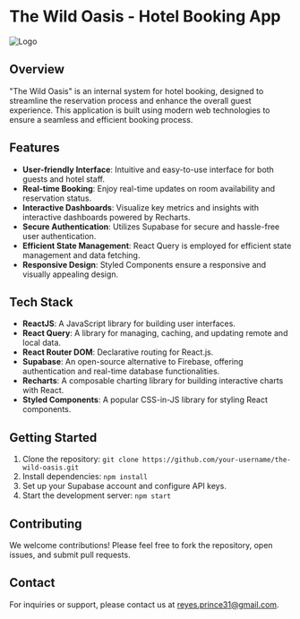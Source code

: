 # The Wild Oasis - Hotel Booking App

![Logo](link_to_your_logo.png)

## Overview

"The Wild Oasis" is an internal system for hotel booking, designed to streamline the reservation process and enhance the overall guest experience. This application is built using modern web technologies to ensure a seamless and efficient booking process.

## Features

- **User-friendly Interface**: Intuitive and easy-to-use interface for both guests and hotel staff.
- **Real-time Booking**: Enjoy real-time updates on room availability and reservation status.
- **Interactive Dashboards**: Visualize key metrics and insights with interactive dashboards powered by Recharts.
- **Secure Authentication**: Utilizes Supabase for secure and hassle-free user authentication.
- **Efficient State Management**: React Query is employed for efficient state management and data fetching.
- **Responsive Design**: Styled Components ensure a responsive and visually appealing design.

## Tech Stack

- **ReactJS**: A JavaScript library for building user interfaces.
- **React Query**: A library for managing, caching, and updating remote and local data.
- **React Router DOM**: Declarative routing for React.js.
- **Supabase**: An open-source alternative to Firebase, offering authentication and real-time database functionalities.
- **Recharts**: A composable charting library for building interactive charts with React.
- **Styled Components**: A popular CSS-in-JS library for styling React components.

## Getting Started

1. Clone the repository: `git clone https://github.com/your-username/the-wild-oasis.git`
2. Install dependencies: `npm install`
3. Set up your Supabase account and configure API keys.
4. Start the development server: `npm start`

## Contributing

We welcome contributions! Please feel free to fork the repository, open issues, and submit pull requests.

## Contact

For inquiries or support, please contact us at [reyes.prince31@gmail.com](mailto:reyes.prince31@gmail.com).

